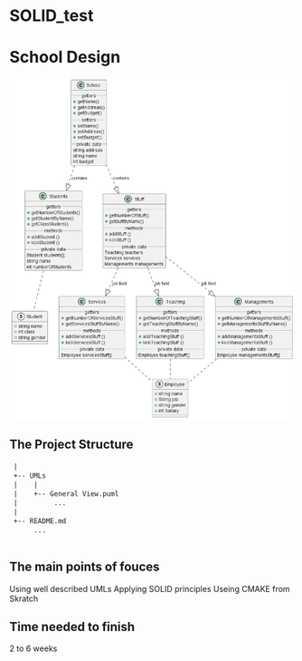 # SOLID_test
School Design
====

<img src=".\UMLs\General View\hello.png">

The Project Structure
----

```
 |
 +-- UMLs
 |    |
 |    +-- General View.puml
 |         ...    
 |
 +-- README.md
      ...
        
```

The main points of fouces
----
Using well described UMLs
Applying SOLID principles
Useing CMAKE from Skratch

Time needed to finish
----
2 to 6 weeks
